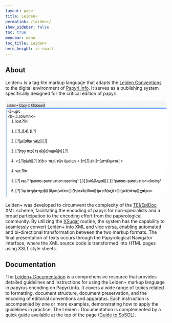 ```yaml
---
layout: page
title: Leiden+
permalink: /leiden+/
show_sidebar: false
toc: true
menubar: menu
toc_title: Leiden+
hero_height: is-small
---
```

## About
Leiden+ is a tag-lite markup language that adapts the [Leiden Conventions](https://en.wikipedia.org/wiki/Leiden_Conventions) to the digital environment of [Papyri.info](https://papyri.info/). 
It serves as a publishing system specifically designed for the critical edition of papyri.

  <img src="/guidelines/images/leiden+.png" style="width:600px; height:300px;">  
  
  
Leiden+ was developed to circumvent the complexity of the [TEI/EpiDoc](https://encode-guidelines.github.io/guidelines/epidoc/) XML scheme, facilitating the encoding of papyri 
for non-specialists and a broad participation to the encoding effort from the papyrological community. By utilizing the [XSugar](https://github.com/papyri/xsugar) 
routine, the system has the capability to seamlessly convert Leiden+ into XML and vice versa, enabling automated and bi-directional 
transformation between the two markup formats. The final presentation of texts occurs through the Papyrological Navigator interface, 
where the XML source code is transformed into HTML pages using XSLT style sheets. 

## Documentation
The [Leiden+ Documentation](https://papyri.info/docs/leiden_plus) is a comprehensive resource that provides detailed guidelines and instructions 
for using the Leiden+ markup language in papyrus encoding on Papyri.info. 
It covers a wide range of topics related to formatting, document structure, document preservation, 
and the encoding of editorial conventions and apparatus. Each instruction is accompanied by one or more examples, 
demonstrating how to apply the guidelines in practice.
The Leiden+ Documentation is complemented by a quick guide available at the top of the page ([Guide to SoSOL](https://docs.google.com/document/d/184yKsyRCRtrxW3rK5pfyokr-U9uc0cALrm3k0IQu-gE/edit)). 